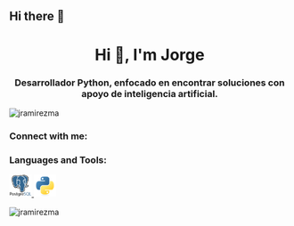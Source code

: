 ## Hi there 👋
<h1 align="center">Hi 👋, I'm Jorge</h1>
<h3 align="center">Desarrollador Python, enfocado en encontrar soluciones con apoyo de inteligencia artificial.</h3>

<p align="left"> <img src="https://komarev.com/ghpvc/?username=jramirezma&label=Profile%20views&color=0e75b6&style=flat" alt="jramirezma" /> </p>

<h3 align="left">Connect with me:</h3>
<p align="left">
</p>

<h3 align="left">Languages and Tools:</h3>
<p align="left"> <a href="https://www.postgresql.org" target="_blank" rel="noreferrer"> <img src="https://raw.githubusercontent.com/devicons/devicon/master/icons/postgresql/postgresql-original-wordmark.svg" alt="postgresql" width="40" height="40"/> </a> <a href="https://www.python.org" target="_blank" rel="noreferrer"> <img src="https://raw.githubusercontent.com/devicons/devicon/master/icons/python/python-original.svg" alt="python" width="40" height="40"/> </a> </p>

<p><img align="center" src="https://github-readme-stats.vercel.app/api/top-langs?username=jramirezma&show_icons=true&locale=en&layout=compact" alt="jramirezma" /></p>
